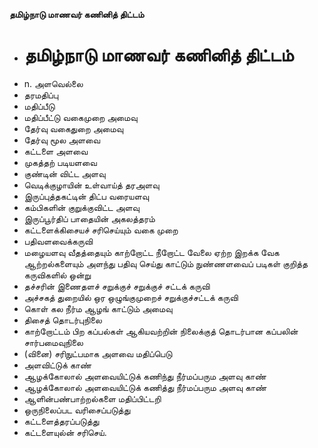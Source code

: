 **தமிழ்நாடு மாணவர் கணினித் திட்டம்**
- # தமிழ்நாடு மாணவர் கணினித் திட்டம்
- n. அளவெல்லை
- தரமதிப்பு
- மதிப்பீடு
- மதிப்பீட்டு வகைமுறை அமைவு
- தேர்வு வகைதுறை அமைவு
- தேர்வு மூல அளவை
- கட்டளை அளவை
- முகத்தற் படியளவை
- குண்டின் விட்ட அளவு
- வெடிக்குழாயின் உள்வாய்த் தரஅளவு
- இருப்புத்தகட்டின் திட்ப வரையளவு
- கம்பிகளின் குறுக்குவிட்ட அளவு
- இருப்பூர்திப் பாதையின் அகலத்தரம்
- கட்டளைக்கிசையச் சரிசெய்யும் வகை முறை
- பதிவளவைக்கருவி
- மழையளவு வீதத்தையும் காற்றோட்ட நீறோட்ட வேலை ஏற்ற இறக்க வேக ஆற்றல்களையும் அளந்து பதிவு செய்து காட்டும் நுண்ணளவைப் படிகள் குறித்த கருவிகளில் ஒன்று
- தச்சரின் இணைதளச் சறுக்குச் சறுக்குச் சட்டக் கருவி
- அச்சகத் துறையில் ஒர ஒழுங்குமுறைச் சறுக்குச்சட்டக் கருவி
- கொள் கல நீர்ம ஆழங் காட்டும் அமைவு
- திசைத் தொடர்புநிலை
- காற்றோட்டம் பிற கப்பல்கள் ஆகியவற்றின் நிலைக்குத் தொடர்பான கப்பலின் சார்பமைவுநிலை
- (வினை) சரிநுட்பமாக அளவை மதிப்பெடு
- அளவிட்டுக் காண்
- ஆழக்கோலால் அளவையிட்டுக் கணிந்து நீர்மப்பரும அளவு காண்
- ஆழக்கோலால் அளவையிட்டுக் கணித்து நீர்மப்பரும அளவு காண்
- ஆளின்பண்பாற்றல்களை மதிப்பிட்டறி
- ஒருநிலைப்பட வரிசைப்படுத்து
- கட்டளைத்தரப்படுத்து
- கட்டளையுல்ன் சரிசெய்.

